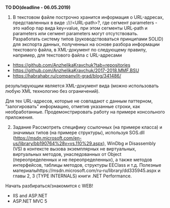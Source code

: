 <b>TO DO(deadline - 06.05.2019)</b>
1. 	В текстовом файле построчно хранится информация о URL-адресах, представленных в виде <scheme>://<host>/<URL‐path>?<parameters>, где сегмент parameters - это набор пар вида key=value, при этом сегменты URL‐path и parameters или сегмент parameters могут отсутствовать. 
Разработать систему типов (руководствоваться принципами SOLID) для экспорта данных, полученных на основе разбора информации текстового файла, в XML-документ по следующему правилу, например, для текстового файла с URL-адресами 
  -  https://github.com/AnzhelikaKravchuk?tab=repositories
  -  https://github.com/AnzhelikaKravchuk/2017-2018.MMF.BSU
  -  https://habrahabr.ru/company/it-grad/blog/341486/
  
результирующим является XML-документ вида (можно использовать любую XML технологию без ограничений).
 
Для тех URL-адресов, которые не совпадают с данным паттерном, “залогировать” информацию, отметив указанные строки, как необработанные. 
Продемонстрировать работу на примере консольного приложения.

2.  Задание 
Рассмотреть специфику ссылочных (на примере класса) и значимых типов (на примере структуры), используя SOS.dll (https://msdn.microsoft.com/en-us/library/bb190764%28v=vs.110%29.aspx), WinDbg и Disassembly (VS) в контексте вызова экземплярных не виртуальных, виртуальных методов, унаследованных от Object (переопределенных и не переопределенных), а также методов интерфейсов, таблицы методов, структуры EEClass и т.д. Полезные материалыhttps://msdn.microsoft.com/ru-ru/library/dd335945.aspx  и главы 2, 3 (TYPE INTERNALS) книги .NET Performance.

Начать разбираться/знакомится с WEB!
- IIS and ASP.NET
- ASP.NET MVC 5
